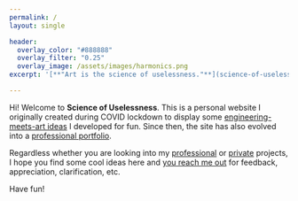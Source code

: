 ```yaml
---
permalink: /
layout: single

header:
  overlay_color: "#888888"
  overlay_filter: "0.25"
  overlay_image: /assets/images/harmonics.png
excerpt: '[**"Art is the science of uselessness."**](science-of-uselessness) --- <cite>Torcuato Luca de Tena</cite>'

---
```


Hi! Welcome to **Science of Uselessness**.
This is a personal website I originally created
during COVID lockdown to display some
[engineering-meets-art ideas](projects) I developed for fun.
Since then, the site has also evolved into a
[professional portfolio](research).

Regardless whether you are looking into my
[professional](research) or
[private](projects) projects,
I hope you find some cool ideas here and
[you reach me out](about#contact) for feedback, appreciation, clarification, etc.

Have fun!

[<i class="fas fa-palette"></i><i class="fas fa-laptop-code"></i>](projects)
